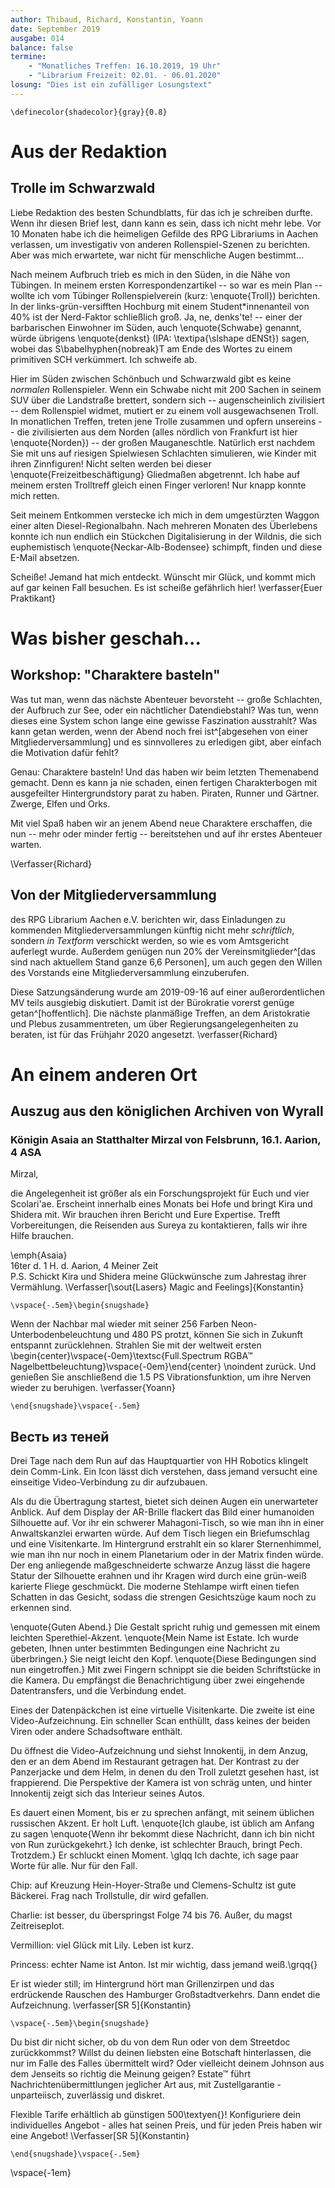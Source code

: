 ```yaml
---
author: Thibaud, Richard, Konstantin, Yoann
date: September 2019
ausgabe: 014
balance: false
termine:
    - "Monatliches Treffen: 16.10.2019, 19 Uhr"
    - "Librarium Freizeit: 02.01. - 06.01.2020"
losung: "Dies ist ein zufälliger Losungstext"
---
```


```{=tex}
\definecolor{shadecolor}{gray}{0.8}
```

# Aus der Redaktion
## Trolle im Schwarzwald
Liebe Redaktion des besten Schundblatts, für das ich je schreiben durfte. Wenn ihr diesen Brief lest, dann kann es sein, dass ich nicht mehr lebe. Vor 10 Monaten habe ich die heimeligen Gefilde des RPG Librariums in Aachen verlassen, um investigativ von anderen Rollenspiel-Szenen zu berichten. Aber was mich erwartete, war nicht für menschliche Augen bestimmt...

Nach meinem Aufbruch trieb es mich in den Süden, in die Nähe von Tübingen. In meinem ersten Korrespondenzartikel -- so war es mein Plan -- wollte ich vom Tübinger Rollenspielverein (kurz: \enquote{Troll}) berichten. In der links-grün-versifften Hochburg mit einem Student\*innenanteil von 40\% ist der Nerd-Faktor schließlich groß. Ja, ne, denks'te! -- einer der barbarischen Einwohner im Süden, auch \enquote{Schwabe} genannt, würde übrigens \enquote{denkst} (IPA: \textipa{\slshape dENSt}) sagen, wobei das S\babelhyphen{nobreak}T am Ende des Wortes zu einem primitiven SCH verkümmert. Ich schweife ab.

Hier im Süden zwischen Schönbuch und Schwarzwald gibt es keine *normalen* Rollenspieler. Wenn ein Schwabe nicht mit 200 Sachen in seinem SUV über die Landstraße brettert, sondern sich -- augenscheinlich zivilisiert -- dem Rollenspiel widmet, mutiert er zu einem voll ausgewachsenen Troll. In monatlichen Treffen, treten jene Trolle zusammen und opfern unsereins -- die zivilisierten aus dem Norden (alles nördlich von Frankfurt ist hier \enquote{Norden}) -- der großen Mauganeschtle. Natürlich erst nachdem Sie mit uns auf riesigen Spielwiesen Schlachten simulieren, wie Kinder mit ihren Zinnfiguren! Nicht selten werden bei dieser \enquote{Freizeitbeschäftigung} Gliedmaßen abgetrennt. Ich habe auf meinem ersten Trolltreff gleich einen Finger verloren! Nur knapp konnte mich retten.

Seit meinem Entkommen verstecke ich mich in dem umgestürzten Waggon einer alten Diesel-Regionalbahn. Nach mehreren Monaten des Überlebens konnte ich nun endlich ein Stückchen Digitalisierung in der Wildnis, die sich euphemistisch \enquote{Neckar-Alb-Bodensee} schimpft, finden und diese E-Mail absetzen.

Scheiße! Jemand hat mich entdeckt. Wünscht mir Glück, und kommt mich auf gar keinen Fall besuchen. Es ist scheiße gefährlich hier!
\verfasser{Euer Praktikant}

# Was bisher geschah...
## Workshop: "Charaktere basteln"
Was tut man, wenn das nächste Abenteuer bevorsteht -- große Schlachten, der Aufbruch zur See, oder ein nächtlicher Datendiebstahl?
Was tun, wenn dieses eine System schon lange eine gewisse Faszination ausstrahlt?
Was kann getan werden, wenn der Abend noch frei ist^[abgesehen von einer Mitgliederversammlung] und es sinnvolleres zu erledigen gibt, aber einfach die Motivation dafür fehlt?

Genau: Charaktere basteln!
Und das haben wir beim letzten Themenabend gemacht.
Denn es kann ja nie schaden, einen fertigen Charakterbogen mit ausgefeilter Hintergrundstory parat zu haben.
Piraten, Runner und Gärtner.
Zwerge, Elfen und Orks.

Mit viel Spaß haben wir an jenem Abend neue Charaktere erschaffen, die nun -- mehr oder minder fertig -- bereitstehen und auf ihr erstes Abenteuer warten.
<!-- Besonders hat uns gefreut, auch zu diesem Themenabend wieder neue Gesichter begrüßen zu dürfen. -->
\Verfasser{Richard}

## Von der Mitgliederversammlung
des RPG Librarium Aachen e.V. berichten wir, dass Einladungen zu kommenden Mitgliederversammlungen künftig nicht mehr _schriftlich_, sondern _in Textform_ verschickt werden, so wie es vom Amtsgericht auferlegt wurde.
Außerdem genügen nun 20% der Vereinsmitglieder^[das sind nach aktuellem Stand ganze 6,6 Personen], um auch gegen den Willen des Vorstands eine Mitgliederversammlung einzuberufen.

Diese Satzungsänderung wurde am 2019-09-16 auf einer außerordentlichen MV teils ausgiebig diskutiert. Damit ist der Bürokratie vorerst genüge getan^[hoffentlich]. Die nächste planmäßige Treffen, an dem Aristokratie und Plebus zusammentreten, um über Regierungsangelegenheiten zu beraten, ist für das Frühjahr 2020 angesetzt.
\verfasser{Richard}



# An einem anderen Ort
## Auszug aus den königlichen Archiven von Wyrall
### Königin Asaia an Statthalter Mirzal von Felsbrunn, 16.1. Aarion, 4 ASA
Mirzal,

die Angelegenheit ist größer als ein Forschungsprojekt für Euch und vier Scolari'ae. Erscheint innerhalb eines Monats bei Hofe und bringt Kira und Shidera mit. Wir brauchen ihren Bericht und Eure Expertise. Trefft Vorbereitungen, die Reisenden aus Sureya zu kontaktieren, falls wir ihre Hilfe brauchen.

\emph{Asaia}  
16ter d. 1 H. d. Aarion, 4 Meiner Zeit  
P.S. Schickt Kira und Shidera meine Glückwünsche zum Jahrestag ihrer Vermählung.
\Verfasser[\sout{Lasers} Magic and Feelings]{Konstantin}

```{=tex}
\vspace{-.5em}\begin{snugshade}
```
Wenn der Nachbar mal wieder mit seiner 256 Farben Neon-Unterbodenbeleuchtung und 480 PS protzt, können Sie sich in Zukunft entspannt zurücklehnen.
Strahlen Sie mit der weltweit ersten
\begin{center}\vspace{-0em}\textsc{Full.Spectrum RGBA™ Nagelbettbeleuchtung}\vspace{-0em}\end{center} \noindent
zurück. Und genießen Sie anschließend die 1.5 PS Vibrationsfunktion, um ihre Nerven wieder zu beruhigen.
\verfasser{Yoann}

```{=tex}
\end{snugshade}\vspace{-.5em}
```

## Весть из теней

Drei Tage nach dem Run auf das Hauptquartier von HH Robotics klingelt dein Comm-Link. Ein Icon lässt dich verstehen, dass jemand versucht eine einseitige Video-Verbindung zu dir aufzubauen.

Als du die Übertragung startest, bietet sich deinen Augen ein unerwarteter Anblick. Auf dem Display der AR-Brille flackert das Bild einer humanoiden Silhouette auf. Vor ihr ein schwerer Mahagoni-Tisch, so wie man ihn in einer Anwaltskanzlei erwarten würde. Auf dem Tisch liegen ein Briefumschlag und eine Visitenkarte.
Im Hintergrund erstrahlt ein so klarer Sternenhimmel, wie man ihn nur noch in einem Planetarium oder in der Matrix finden würde.
Der eng anliegende maßgeschneiderte schwarze Anzug lässt die hagere Statur der Silhouette erahnen und ihr Kragen wird durch eine grün-weiß karierte Fliege geschmückt.
Die moderne Stehlampe wirft einen tiefen Schatten in das Gesicht, sodass die strengen Gesichtszüge kaum noch zu erkennen sind.

\enquote{Guten Abend.} Die Gestalt spricht ruhig und gemessen mit einem leichten Sperethiel-Akzent. \enquote{Mein Name ist Estate. Ich wurde gebeten, Ihnen unter bestimmten Bedingungen eine Nachricht zu überbringen.} Sie neigt leicht den Kopf. \enquote{Diese Bedingungen sind nun eingetroffen.}
Mit zwei Fingern schnippt sie die beiden Schriftstücke in die Kamera. Du empfängst die Benachrichtigung über zwei eingehende Datentransfers, und die Verbindung endet.

Eines der Datenpäckchen ist eine virtuelle Visitenkarte. Die zweite ist eine Video-Aufzeichnung. Ein schneller Scan enthüllt, dass keines der beiden Viren oder andere Schadsoftware enthält.

Du öffnest die Video-Aufzeichnung und siehst Innokentij, in dem Anzug, den er an dem Abend im Restaurant getragen hat. Der Kontrast zu der Panzerjacke und dem Helm, in denen du den Troll zuletzt gesehen hast, ist frappierend. Die Perspektive der Kamera ist von schräg unten, und hinter Innokentij zeigt sich das Interieur seines Autos.

Es dauert einen Moment, bis er zu sprechen anfängt, mit seinem üblichen russischen Akzent. Er holt Luft. \enquote{Ich glaube, ist üblich am Anfang zu sagen \enquote{Wenn ihr bekommt diese Nachricht, dann ich bin nicht von Run zurückgekehrt.} Ich denke, ist schlechter Brauch, bringt Pech. Trotzdem.} Er schluckt einen Moment. \glqq Ich dachte, ich sage paar Worte für alle. Nur für den Fall.

Chip: auf Kreuzung Hein-Hoyer-Straße und Clemens-Schultz ist gute Bäckerei. Frag nach Trollstulle, dir wird gefallen.

Charlie: ist besser, du überspringst Folge 74 bis 76. Außer, du magst Zeitreiseplot.

Vermillion: viel Glück mit Lily. Leben ist kurz.

Princess: echter Name ist Anton. Ist mir wichtig, dass jemand weiß.\grqq{}

Er ist wieder still; im Hintergrund hört man Grillenzirpen und das erdrückende Rauschen des Hamburger Großstadtverkehrs. Dann endet die Aufzeichnung.
\verfasser[SR 5]{Konstantin}

```{=tex}
\vspace{-.5em}\begin{snugshade}
```
Du bist dir nicht sicher, ob du von dem Run oder von dem Streetdoc zurückkommst? Willst du deinen liebsten eine Botschaft hinterlassen, die nur im Falle des Falles übermittelt wird? Oder vielleicht deinem Johnson aus dem Jenseits so richtig die Meinung geigen? Estate™ führt Nachrichtenübermittlungen jeglicher Art aus, mit Zustellgarantie - unparteiisch, zuverlässig und diskret.

Flexible Tarife erhältlich ab günstigen 500\textyen{}! Konfiguriere dein individuelles Angebot - alles hat seinen Preis, und für jeden Preis haben wir eine Angebot!
\Verfasser[SR 5]{Konstantin}
```{=tex}
\end{snugshade}\vspace{-.5em}
```
\vspace{-1em}
<!--
Verschönern sie ihre neuen Full.Spectrum™ Nagelbetten mit der
\begin{center}\textsc{Fluzz+},\end{center} \noindent Flusellackkollektion und verbessern sie den Tragekomfort. Ob nun 100% biologisch abbaubares Ökotexflusen oder südamerikanische Fossilflusen, die neue Fluzz+ Kollektion lässt keinen Wunsch unerfüllt.  
-->

<!--
## Bericht von Erian Xe
### An: Allianz der Symbionten — Inneres Globales Gremium
Werte Vereinigte,

unsere Delegation konnte bei den Untersuchungen einen ersten Teilerfolg erzielen. Die Untersuchungen am Riss bei den Florianern haben unerwartete Resultate gezeigt. Eine schnelle Analyse der Proben vor Ort wird nicht ausreichend sein. Dennoch vermutet unsere Delegation, dass eine potentielle existenzielle Gefährdung der Scheibe durch strukturelle Instabilität und unbekannte Substanzen des Risses möglich ist.

Problematisch ist, dass die Florianer in ständigem Gefecht mit anderen Stämmen stehen. Dies kann unsere Forschung massiv beeinträchtigen und es scheint schwierig, alle involvierten — insbesondere auch künftigen — Parteien von dem Nutzen unserer Arbeit zu überzeugen. Dennoch ist es unerlässlich, dass die Allianz die Vision einer harmonischen Lebensführung aufrechterhält und versucht, ihnen die Vorteile nahezubringen.

Trotz der angespannten Situation gibt es noch Aussicht auf erfolgsversprechende Analyse: Eine größere Menge von Aufzeichnungen und verwertbaren Forschungsdaten befindet sich wahrscheinlich auf dem ersten Supercomputer. Dieser soll in der aktiven Zeit auch detaillierte Struktur-Daten zu dem Gebiet der Florianer gesammelt haben. Auch wenn die große Eiszeit das Gerät funktionsunfähig gemacht hat, bin ych doch zuversichtlich, dass eine Reparatur oder zumindest eine Extraktion der Informationen möglich ist. Mit diesen haben wir gute Aussichten darauf, die weitere Entwicklung extrapolieren zu können.

Myne Empfehlung an Sie ist, der Forschung am Riss selbst und der Extraktion relevanter Daten aus dem Supercomputer höchste Priorität einzuräumen. Dabei muss jedoch umsichtig vorgegangen werden, um nicht versehentlich in einen der Florianischen Kriege involviert zu werden.

Detaillierte Berichte aller delegierten Syns, sowie ein Antrag inklusive Kostenaufstellung für weitere Analysen, sind ab Seite 6 zu finden.

Hochachtungsvoll,
Erian Xe, vereinigte Syns — Forschungsbeauftragtys der Riss-Delegation
\Verfasser{Richard}
-->
